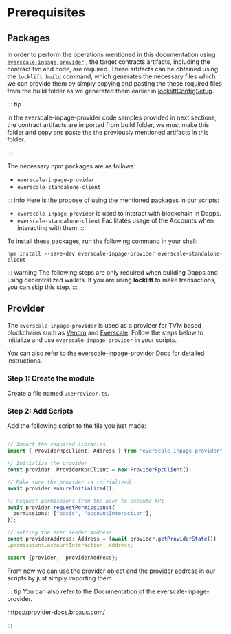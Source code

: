 # Prerequisites

## Packages

In order to perform the operations mentioned in this documentation using  [`everscale-inpage-provider`](https://github.com/broxus/everscale-inpage-provider) , the target contracts artifacts, including the contract tvc and code, are required. These artifacts can be obtained using the `locklift build` command, which generates the necessary files which we can provide them by simply copying and pasting the these required files from the build folder as we generated them earlier in [lockliftConfigSetup](../gettingStarted/LockliftConfigSetting.md#step-3-build-the-artifacts).

::: tip

in the everscale-inpage-provider code samples provided in next sections, the contract artifacts are imported from build folder, we must make this folder and copy ans paste the the previously mentioned artifacts in this folder.

:::


The necessary npm packages are as follows:

-  `everscale-inpage-provider`
-  `everscale-standalone-client`

::: info
Here is the propose of using the mentioned packages in our scripts:

- `everscale-inpage-provider` is used to interact with blockchain in Dapps.
- `everscale-standalone-client` Facilitates usage of the Accounts when interacting with them.
:::


To install these packages, run the following command in your shell:

```` shell
npm install --save-dev everscale-inpage-provider everscale-standalone-client
````

::: warning
The following steps are only required when building Dapps and using decentralized wallets. If you are using **locklift** to make transactions, you can skip this step.
:::

## Provider

The  `everscale-inpage-provider`  is used as a provider for TVM based blockchains such as [Venom](https://venom.foundation/) and [Everscale](https://everscale.network/). Follow the steps below to initialize and use  `everscale-inpage-provider`  in your scripts.

You can also refer to the [everscale-inpage-provider Docs](https://provider-docs.broxus.com/guides/deploy.html#deploy-a-contract) for detailed instructions.

### Step 1: Create the module

Create a file named `useProvider.ts`.

### Step 2: Add Scripts

Add the following script to the file you just made:

````typescript

// Import the required libraries
import { ProviderRpcClient, Address } from "everscale-inpage-provider";

// Initialize the provider
const provider: ProviderRpcClient = new ProviderRpcClient();

// Make sure the provider is initialized.
await provider.ensureInitialized();

// Request permissions from the user to execute API
await provider.requestPermissions({
  permissions: ["basic", "accountInteraction"],
});

// setting the ever sender address
const providerAddress: Address = (await provider.getProviderState())
.permissions.accountInteraction!.address;

export {provider,  providerAddress};
````

From now we can use the provider object and the provider address in our scripts by just simply importing them.

::: tip
You can also refer to the Documentation of the everscale-inpage-provider.

https://provider-docs.broxus.com/

:::